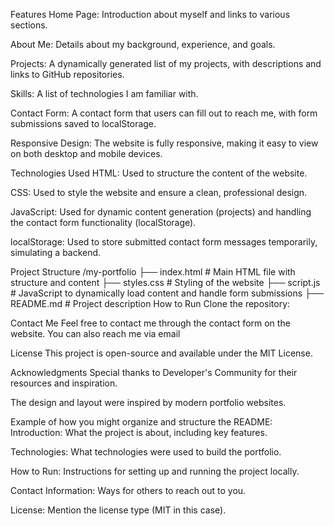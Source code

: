 Features
Home Page: Introduction about myself and links to various sections.

About Me: Details about my background, experience, and goals.

Projects: A dynamically generated list of my projects, with descriptions and links to GitHub repositories.

Skills: A list of technologies I am familiar with.

Contact Form: A contact form that users can fill out to reach me, with form submissions saved to localStorage.

Responsive Design: The website is fully responsive, making it easy to view on both desktop and mobile devices.

Technologies Used
HTML: Used to structure the content of the website.

CSS: Used to style the website and ensure a clean, professional design.

JavaScript: Used for dynamic content generation (projects) and handling the contact form functionality (localStorage).

localStorage: Used to store submitted contact form messages temporarily, simulating a backend.

Project Structure
/my-portfolio
  ├── index.html           # Main HTML file with structure and content
  ├── styles.css           # Styling of the website
  ├── script.js            # JavaScript to dynamically load content and handle form submissions
  ├── README.md            # Project description
How to Run
Clone the repository:


Contact Me
Feel free to contact me through the contact form on the website. You can also reach me via email 

License
This project is open-source and available under the MIT License.

Acknowledgments
Special thanks to Developer's Community for their resources and inspiration.

The design and layout were inspired by modern portfolio websites.

Example of how you might organize and structure the README:
Introduction: What the project is about, including key features.

Technologies: What technologies were used to build the portfolio.

How to Run: Instructions for setting up and running the project locally.

Contact Information: Ways for others to reach out to you.

License: Mention the license type (MIT in this case).
